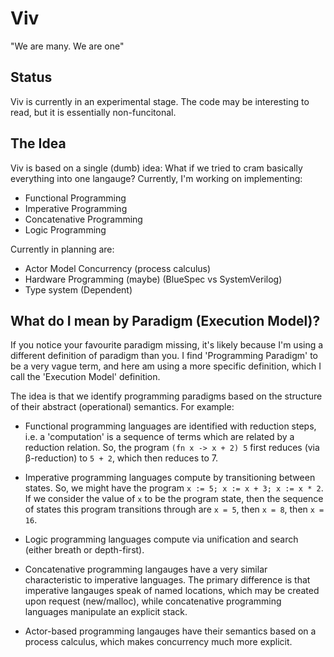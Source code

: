 # Viv
"We are many. We are one"

## Status
Viv is currently in an experimental stage. The code may be interesting to
read, but it is essentially non-funcitonal.

## The Idea
Viv is based on a single (dumb) idea: What if we tried to cram basically
everything into one langauge? Currently, I'm working on implementing:
+ Functional Programming
+ Imperative Programming
+ Concatenative Programming
+ Logic Programming

Currently in planning are:
+ Actor Model Concurrency (process calculus)
+ Hardware Programming (maybe) (BlueSpec vs SystemVerilog)
+ Type system (Dependent)


## What do I mean by Paradigm (Execution Model)?

If you notice your favourite paradigm missing, it's likely because I'm using a
different definition of paradigm than you. I find 'Programming Paradigm' to be a
very vague term, and here am using a more specific definition, which I call the
'Execution Model' definition. 

The idea is that we identify programming paradigms based on the structure of
their abstract (operational) semantics. For example:
+ Functional programming languages are identified with reduction steps, i.e. a
  'computation' is a sequence of terms which are related by a reduction
  relation. So, the program `(fn x -> x + 2) 5` first reduces (via β-reduction)
  to `5 + 2`, which then reduces to 7. 

+ Imperative programming languages compute by transitioning between states. So,
  we might have the program `x := 5; x := x + 3; x := x * 2`. If we consider the value of
  `x` to be the program state, then the sequence of states this program
  transitions through are `x = 5`, then `x = 8`, then `x = 16`.
  
+ Logic programming languages compute via unification and search (either breath or
  depth-first). 

+ Concatenative programming langauges have a very similar characteristic to
  imperative languages. The primary difference is that imperative langauges
  speak of named locations, which may be created upon request (new/malloc),
  while concatenative programming languages manipulate an explicit stack.
  
+ Actor-based programming langauges have their semantics based on a process
  calculus, which makes concurrency much more explicit. 
  
  
